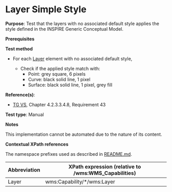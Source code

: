 # Layer Simple Style

**Purpose**: Test that the layers with no associated default style applies the style defined in the INSPIRE Generic Conceptual Model.

**Prerequisites**

**Test method**

* For each [Layer](#layer) element with no associated default style,
  
  * Check if the applied style match with:
    * Point: grey square, 6 pixels
    * Curve: black solid line, 1 pixel
    * Surface: black solid line, 1 pixel, grey fill

**Reference(s)**:
* [TG VS](./README.md#ref_TG_VS), Chapter 4.2.3.3.4.8, Requirement 43

**Test type**: Manual

**Notes**

This implementation cannot be automated due to the nature of its content.

**Contextual XPath references**

The namespace prefixes used as described in [README.md](./README.md#namespaces).

Abbreviation                                               |  XPath expression (relative to /wms:WMS_Capabilities)
---------------------------------------------------------- | -------------------------------------------------------------------------
Layer <a name="layer"></a> | wms:Capability/*/wms:Layer

